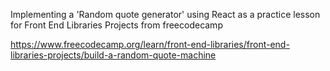Implementing a 'Random quote generator' using React as a practice lesson for Front End Libraries Projects from freecodecamp

https://www.freecodecamp.org/learn/front-end-libraries/front-end-libraries-projects/build-a-random-quote-machine